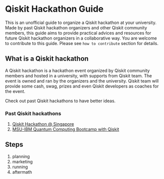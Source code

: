 # Qiskit Hackathon Guide

This is an unofficial guide to organize a Qiskit hackathon at your university. Made by past Qiskit hackathon organizers and other Qiskit community members, this guide aims to provide practical advices and resources for future Qiskit hackathon organizers in a collaborative way. You are welcome to contribute to this guide. Please see `how to contribute` section for details.

## What is a Qiskit hackathon
A Qiskit hackathon is a hackathon event organized by Qiskit community members and hosted in a university, with supports from Qiskit team. The event is owned and ran by the organizers and the university. Qiskit team will provide some cash, swag, prizes and even Qiskit developers as coaches for the event.

Check out past Qiskit hackathons to have better ideas.

### Past Qiskit hackathons
1. [Qiskit Hackathon @ Singapore]()
1. [MSU-IBM Quantum Computing Bootcamp with Qiskit]()

## Steps
1. planning
1. marketing
1. running
1. aftermath
